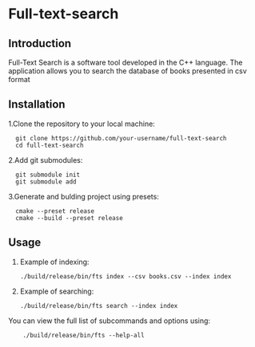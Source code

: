 # Full-text-search
## Introduction

Full-Text Search is a software tool developed in the C++ language. The application allows you to search the database of books presented in csv format
## Installation 

1.Clone the repository to your local machine:

      git clone https://github.com/your-username/full-text-search
      cd full-text-search

2.Add git submodules:

      git submodule init
      git submodule add

3.Generate and bulding project using presets:

      cmake --preset release
      cmake --build --preset release

## Usage

1. Example of indexing:

       ./build/release/bin/fts index --csv books.csv --index index

2. Example of searching:

       ./build/release/bin/fts search --index index

You can view the full list of subcommands and options using:

        ./build/release/bin/fts --help-all
